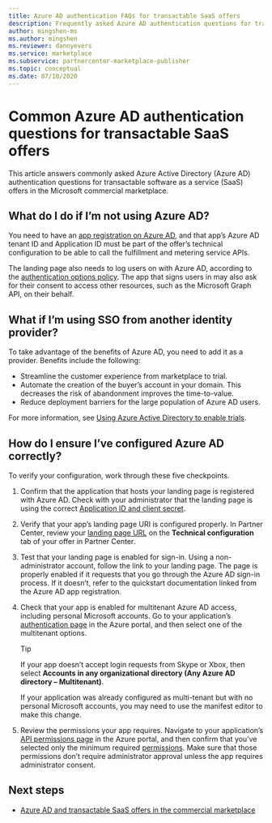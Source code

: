 ```yaml
---
title: Azure AD authentication FAQs for transactable SaaS offers
description: Frequently asked Azure AD authentication questions for transactable SaaS offers in the commercial marketplace
author: mingshen-ms 
ms.author: mingshen
ms.reviewer: dannyevers 
ms.service: marketplace 
ms.subservice: partnercenter-marketplace-publisher
ms.topic: conceptual
ms.date: 07/10/2020
---
```


# Common Azure AD authentication questions for transactable SaaS offers

This article answers commonly asked Azure Active Directory (Azure AD) authentication questions for transactable software as a service (SaaS) offers in the Microsoft commercial marketplace.

## What do I do if I’m not using Azure AD?

You need to have an [app registration on Azure AD](./partner-center-portal/pc-saas-registration.md#register-an-azure-ad-secured-app), and that app’s Azure AD tenant ID and Application ID must be part of the offer’s technical configuration to be able to call the fulfillment and metering service APIs.

The landing page also needs to log users on with Azure AD, according to the [authentication options policy](https://aka.ms/commercial-marketplace-certification-policies#10003-authentication-options). The app that signs users in may also ask for their consent to access other resources, such as the Microsoft Graph API, on their behalf.

## What if I’m using SSO from another identity provider?

To take advantage of the benefits of Azure AD, you need to add it as a provider. Benefits include the following:
- Streamline the customer experience from marketplace to trial.
- Automate the creation of the buyer’s account in your domain. This decreases the risk of abandonment improves the time-to-value.
- Reduce deployment barriers for the large population of Azure AD users.

For more information, see [Using Azure Active Directory to enable trials](marketplace-saas-applications-technical-publishing-guide.md#using-azure-active-directory-to-enable-trials).

## How do I ensure I’ve configured Azure AD correctly?

To verify your configuration, work through these five checkpoints.

1. Confirm that the application that hosts your landing page is registered with Azure AD. Check with your administrator that the landing page is using the correct [Application ID and client secret](https://docs.microsoft.com/azure/active-directory/develop/quickstart-register-app).
2. Verify that your app’s landing page URI is configured properly. In Partner Center, review your [landing page URL](./partner-center-portal/create-new-saas-offer.md#technical-configuration) on the **Technical configuration** tab of your offer in Partner Center.  
3. Test that your landing page is enabled for sign-in. Using a non-administrator account, follow the link to your landing page. The page is properly enabled if it requests that you go through the Azure AD sign-in process. If it doesn’t, refer to the quickstart documentation linked from the Azure AD app registration.
4. Check that your app is enabled for multitenant Azure AD access, including personal Microsoft accounts. Go to your application’s [authentication page](https://portal.azure.com/#blade/Microsoft_AAD_RegisteredApps/ApplicationMenuBlade/Authentication/appId/[app_id]/isMSAApp/) in the Azure portal, and then select one of the multitenant options. 

   > [!TIP]
   > If your app doesn’t accept login requests from Skype or Xbox, then select **Accounts in any organizational directory (Any Azure AD directory – Multitenant)**.

   If your application was already configured as multi-tenant but with no personal Microsoft accounts, you may need to use the manifest editor to make this change.

1. Review the permissions your app requires. Navigate to your application’s [API permissions page](https://ms.portal.azure.com/#blade/Microsoft_AAD_RegisteredApps/ApplicationMenuBlade/CallAnAPI/appId/%5Bapp_id%5D/isMSAApp/) in the Azure portal, and then confirm that you’ve selected only the minimum required [permissions](https://docs.microsoft.com/azure/active-directory/develop/perms-for-given-api). Make sure that those permissions don’t require administrator approval unless the app requires administrator consent.

## Next steps

- [Azure AD and transactable SaaS offers in the commercial marketplace](./azure-ad-saas.md)
